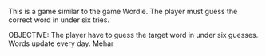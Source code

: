 This is a game similar to the game Wordle. The player must guess the correct word in under six tries.

OBJECTIVE:
  The player have to guess the target word in under six guesses. Words update every day.
Mehar
